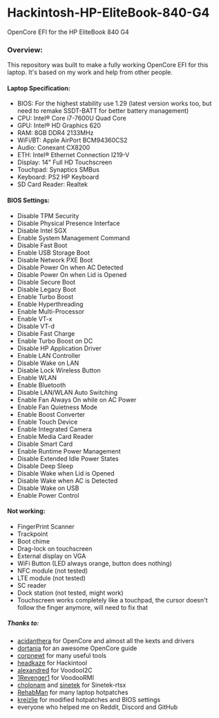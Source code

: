 # Hackintosh-HP-EliteBook-840-G4
OpenCore EFI for the HP EliteBook 840 G4

### Overview:
This repository was built to make a fully working OpenCore EFI for this laptop. It's based on my work and help from other people.

#### Laptop Specification:
- BIOS: For the highest stability use 1.29 (latest version works too, but need to remake SSDT-BATT for better battery management)
- CPU: Intel® Core i7-7600U Quad Core
- GPU: Intel® HD Graphics 620
- RAM: 8GB DDR4 2133MHz
- WiFi/BT: Apple AirPort BCM94360CS2
- Audio: Conexant CX8200
- ETH: Intel® Ethernet Connection I219-V
- Display: 14" Full HD Touchscreen
- Touchpad: Synaptics SMBus
- Keyboard: PS2 HP Keyboard
- SD Card Reader: Realtek

#### BIOS Settings:
- Disable TPM Security
- Disable Physical Presence Interface
- Disable Intel SGX
- Enable System Management Command
- Disable Fast Boot
- Enable USB Storage Boot
- Disable Network PXE Boot
- Disable Power On when AC Detected
- Disable Power On when Lid is Opened
- Disable Secure Boot
- Disable Legacy Boot
- Enable Turbo Boost
- Enable Hyperthreading
- Enable Multi-Processor
- Enable VT-x
- Disable VT-d
- Disable Fast Charge
- Enable Turbo Boost on DC
- Disable HP Application Driver
- Enable LAN Controller
- Disable Wake on LAN
- Disable Lock Wireless Button
- Enable WLAN
- Enable Bluetooth
- Disable LAN/WLAN Auto Switching
- Enable Fan Always On while on AC Power
- Enable Fan Quietness Mode
- Enable Boost Converter
- Enable Touch Device
- Enable Integrated Camera
- Enable Media Card Reader
- Disable Smart Card
- Enable Runtime Power Management
- Disable Extended Idle Power States
- Disable Deep Sleep
- Disable Wake when Lid is Opened
- Disable Wake when AC is Detected
- Disable Wake on USB
- Enable Power Control

#### Not working:
- FingerPrint Scanner
- Trackpoint
- Boot chime
- Drag-lock on touchscreen
- External display on VGA
- WiFi Button (LED always orange, button does nothing)
- NFC module (not tested)
- LTE module (not tested)
- SC reader
- Dock station (not tested, might work)
- Touchscreen works completely like a touchpad, the cursor doesn't follow the finger anymore, will need to fix that


##### Thanks to:
- [acidanthera](https://github.com/acidanthera) for OpenCore and almost all the kexts and drivers
- [dortania](https://github.com/dortania) for an awesome OpenCore guide
- [corpnewt](https://github.com/corpnewt) for many useful tools
- [headkaze](https://github.com/headkaze) for Hackintool
- [alexandred](https://github.com/alexandred) for VoodooI2C
- [1Revenger1](https://github.com/1Revenger1) for VoodooRMI
- [cholonam](https://github.com/cholonam) and [sinetek](https://github.com/sinetek) for Sinetek-rtsx
- [RehabMan](https://github.com/RehabMan) for many laptop hotpatches
- [kreizlie](https://github.com/kreizlie) for modified hotpatches and BIOS settings
- everyone who helped me on Reddit, Discord and GitHub
